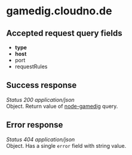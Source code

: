 # gamedig.cloudno.de

## Accepted request query fields
* **type**
* **host**
* port
* requestRules

## Success response
_Status 200 application/json_  
Object. Return value of [node-gamedig](https://github.com/a-sync/node-gamedig#return-value) query.

## Error response
_Status 404 application/json_  
Object. Has a single `error` field with string value.
